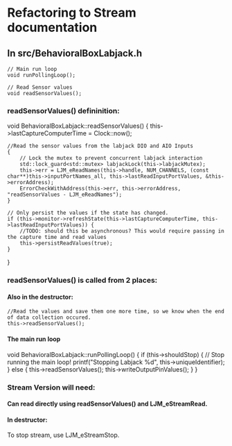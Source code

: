 # Refactoring to Stream documentation

## In src/BehavioralBoxLabjack.h
	// Main run loop
	void runPollingLoop();

	// Read Sensor values
	void readSensorValues();

### readSensorValues() defininition:
void BehavioralBoxLabjack::readSensorValues()
{
	this->lastCaptureComputerTime = Clock::now();

	//Read the sensor values from the labjack DIO and AIO Inputs
	{
		// Lock the mutex to prevent concurrent labjack interaction
		std::lock_guard<std::mutex> labjackLock(this->labjackMutex);
		this->err = LJM_eReadNames(this->handle, NUM_CHANNELS, (const char**)this->inputPortNames_all, this->lastReadInputPortValues, &this->errorAddress);
		ErrorCheckWithAddress(this->err, this->errorAddress, "readSensorValues - LJM_eReadNames");
	}

	// Only persist the values if the state has changed.
	if (this->monitor->refreshState(this->lastCaptureComputerTime, this->lastReadInputPortValues)) {
		//TODO: should this be asynchronous? This would require passing in the capture time and read values
		this->persistReadValues(true);
	}
}


### readSensorValues() is called from 2 places:

#### Also in the destructor:
	//Read the values and save them one more time, so we know when the end of data collection occured.
	this->readSensorValues();

	
#### The main run loop
void BehavioralBoxLabjack::runPollingLoop()
{
	if (this->shouldStop) {
		// Stop running the main loop!
		printf("Stopping Labjack %d", this->uniqueIdentifier);
	}
	else {
		this->readSensorValues();
		this->writeOutputPinValues();
	}
}


### Stream Version will need:

#### Can read directly using readSensorValues() and LJM_eStreamRead.

#### In destructor:
To stop stream, use LJM_eStreamStop.